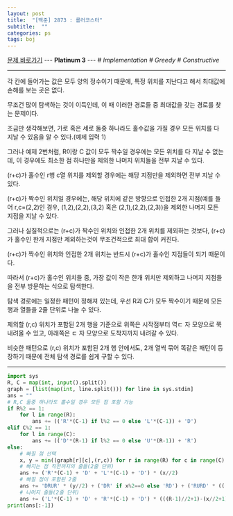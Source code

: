 ```yaml
---
layout: post
title:  "[백준] 2873 : 롤러코스터"
subtitle:  ""
categories: ps
tags: boj
---
```


[문제 바로가기](https://www.acmicpc.net/problem/2873) --- **Platinum 3** --- *# Implementation # Greedy # Constructive*

---

각 칸에 들어가는 값은 모두 양의 정수이기 때문에, 특정 위치를 지난다고 해서 최대값에 손해를 보는 곳은 없다.

무조건 많이 탐색하는 것이 이득인데, 이 때 이러한 경로들 중 최대값을 갖는 경로를 찾는 문제이다.

조금만 생각해보면, 가로 혹은 세로 둘중 하나라도 홀수값을 가질 경우 모든 위치를 다 지날 수 있음을 알 수 있다.(예제 입력 1)

그러나 예제 2번처럼, R이랑 C 값이 모두 짝수일 경우에는 모든 위치를 다 지날 수 없는데, 이 경우에도 최소한 점 하나만을 제외한 나머지 위치들을 전부 지날 수 있다.

(r+c)가 홀수인 r행 c열 위치를 제외할 경우에는 해당 지점만을 제외하면 전부 지날 수 있다.

(r+c)가 짝수인 위치일 경우에는, 해당 위치에 같은 방향으로 인접한 2개 지점(예를 들어 r,c=(2,2)인 경우, (1,2),(2,2),(3,2) 혹은 (2,1),(2,2),(2,3))을 제외한 나머지 모든 지점을 지날 수 있다.

그러나 실질적으로는 (r+c)가 짝수인 위치와 인접한 2개 위치를 제외하는 것보다, (r+c)가 홀수인 한개 지점만 제외하는것이 무조건적으로 최대 합이 커진다.

(r+c)가 짝수인 위치와 인접한 2개 위치는 반드시 (r+c)가 홀수인 지점들이 되기 때문이다.

따라서 (r+c)가 홀수인 위치들 중, 가장 값이 작은 한개 위치만 제외하고 나머지 지점들을 전부 방문하는 식으로 탐색한다.

탐색 경로에는 일정한 패턴이 정해져 있는데, 우선 R과 C가 모두 짝수이기 때문에 모든 행과 열들을 2줄 단위로 나눌 수 있다.

제외할 (r,c) 위치가 포함된 2개 행을 기준으로 위쪽은 시작점부터 역ㄷ 자 모양으로 쭉 내려올 수 있고, 아래쪽은 ㄷ 자 모양으로 도착지까지 내려갈 수 있다.

비슷한 패턴으로 (r,c) 위치가 포함된 2개 행 안에서도, 2개 열씩 묶어 똑같은 패턴이 등장하기 때문에 전체 탐색 경로를 쉽게 구할 수 있다.

---

```python
import sys
R, C = map(int, input().split())
graph = [list(map(int, line.split())) for line in sys.stdin]
ans = ""
# R,C 둘중 하나라도 홀수일 경우 모든 점 포함 가능
if R%2 == 1:
    for l in range(R):
        ans += (('R'*(C-1) if l%2 == 0 else 'L'*(C-1)) + 'D')
elif C%2 == 1:
    for l in range(C):
        ans += (('D'*(R-1) if l%2 == 0 else 'U'*(R-1)) + 'R')
else:
    # 빠질 점 선택
    x, y = min((graph[r][c],(r,c)) for r in range(R) for c in range(C) if (r+c)%2 != 0)[1]
    # 빠지는 점 직전까지의 줄들(2줄 단위)
    ans += ('R'*(C-1) + 'D' + 'L'*(C-1) + 'D') * (x//2)
    # 빠질 점이 포함된 2줄
    ans += 'DRUR' * (y//2) + ('DR' if x%2==0 else 'RD') + ('RURD' * (((C-1)//2+1)-(y//2+1))) + 'D'
    # 나머지 줄들(2줄 단위)
    ans += ('L'*(C-1) + 'D' + 'R'*(C-1) + 'D') * (((R-1)//2+1)-(x//2+1))
print(ans[:-1])
```
